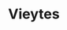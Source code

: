 ---
title: "Vieytes"
url: /ciudad-autonoma-de-buenos-aires/vieytes-hipolito-vieytes/
shop: comodidad
---